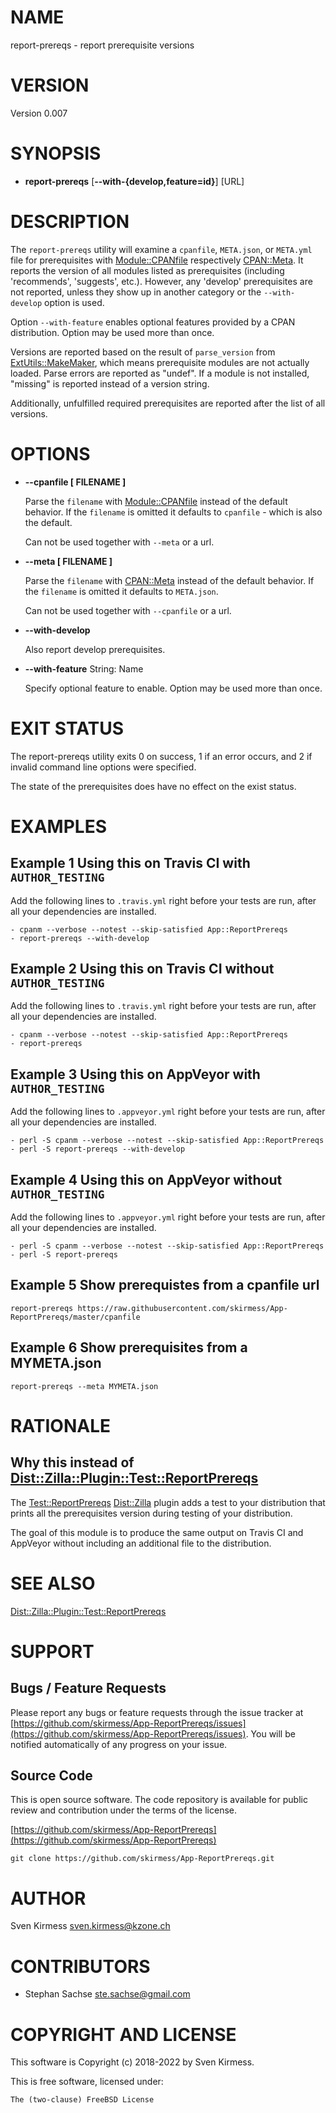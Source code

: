 # NAME

report-prereqs - report prerequisite versions

# VERSION

Version 0.007

# SYNOPSIS

- **report-prereqs** \[**--with-{develop,feature=id}**\] \[URL\]

# DESCRIPTION

The `report-prereqs` utility will examine a `cpanfile`, `META.json`, or
`META.yml` file for prerequisites with [Module::CPANfile](https://metacpan.org/pod/Module%3A%3ACPANfile)
respectively [CPAN::Meta](https://metacpan.org/pod/CPAN%3A%3AMeta). It reports the version of all modules
listed as prerequisites (including 'recommends', 'suggests', etc.). However,
any 'develop' prerequisites are not reported, unless they show up in another
category or the `--with-develop` option is used.

Option `--with-feature` enables optional features provided by a CPAN
distribution. Option may be used more than once.

Versions are reported based on the result of `parse_version` from
[ExtUtils::MakeMaker](https://metacpan.org/pod/ExtUtils%3A%3AMakeMaker), which means prerequisite modules
are not actually loaded. Parse errors are reported as "undef". If a module is
not installed, "missing" is reported instead of a version string.

Additionally, unfulfilled required prerequisites are reported after the list
of all versions.

# OPTIONS

- **--cpanfile \[ FILENAME \]**

    Parse the `filename` with [Module::CPANfile](https://metacpan.org/pod/Module%3A%3ACPANfile) instead of the default behavior.
    If the `filename` is omitted it defaults to `cpanfile` - which is also the
    default.

    Can not be used together with `--meta` or a url.

- **--meta \[ FILENAME \]**

    Parse the `filename` with [CPAN::Meta](https://metacpan.org/pod/CPAN%3A%3AMeta) instead of the default behavior. If
    the `filename` is omitted it defaults to `META.json`.

    Can not be used together with `--cpanfile` or a url.

- **--with-develop**

    Also report develop prerequisites.

- **--with-feature** String: Name

    Specify optional feature to enable. Option may be used more than once.

# EXIT STATUS

The report-prereqs utility exits 0 on success, 1 if an error occurs, and 2 if
invalid command line options were specified.

The state of the prerequisites does have no effect on the exist status.

# EXAMPLES

## Example 1 Using this on Travis CI with `AUTHOR_TESTING`

Add the following lines to `.travis.yml` right before your tests are run,
after all your dependencies are installed.

    - cpanm --verbose --notest --skip-satisfied App::ReportPrereqs
    - report-prereqs --with-develop

## Example 2 Using this on Travis CI without `AUTHOR_TESTING`

Add the following lines to `.travis.yml` right before your tests are run,
after all your dependencies are installed.

    - cpanm --verbose --notest --skip-satisfied App::ReportPrereqs
    - report-prereqs

## Example 3 Using this on AppVeyor with `AUTHOR_TESTING`

Add the following lines to `.appveyor.yml` right before your tests are run,
after all your dependencies are installed.

    - perl -S cpanm --verbose --notest --skip-satisfied App::ReportPrereqs
    - perl -S report-prereqs --with-develop

## Example 4 Using this on AppVeyor without `AUTHOR_TESTING`

Add the following lines to `.appveyor.yml` right before your tests are run,
after all your dependencies are installed.

    - perl -S cpanm --verbose --notest --skip-satisfied App::ReportPrereqs
    - perl -S report-prereqs

## Example 5 Show prerequistes from a cpanfile url

    report-prereqs https://raw.githubusercontent.com/skirmess/App-ReportPrereqs/master/cpanfile

## Example 6 Show prerequisites from a MYMETA.json

    report-prereqs --meta MYMETA.json

# RATIONALE

## Why this instead of [Dist::Zilla::Plugin::Test::ReportPrereqs](https://metacpan.org/pod/Dist%3A%3AZilla%3A%3APlugin%3A%3ATest%3A%3AReportPrereqs)

The [Test::ReportPrereqs](https://metacpan.org/pod/Dist%3A%3AZilla%3A%3APlugin%3A%3ATest%3A%3AReportPrereqs)
[Dist::Zilla](https://metacpan.org/pod/Dist%3A%3AZilla) plugin adds a test to your distribution that
prints all the prerequisites version during testing of your distribution.

The goal of this module is to produce the same output on Travis CI and
AppVeyor without including an additional file to the distribution.

# SEE ALSO

[Dist::Zilla::Plugin::Test::ReportPrereqs](https://metacpan.org/pod/Dist%3A%3AZilla%3A%3APlugin%3A%3ATest%3A%3AReportPrereqs)

# SUPPORT

## Bugs / Feature Requests

Please report any bugs or feature requests through the issue tracker
at [https://github.com/skirmess/App-ReportPrereqs/issues](https://github.com/skirmess/App-ReportPrereqs/issues).
You will be notified automatically of any progress on your issue.

## Source Code

This is open source software. The code repository is available for
public review and contribution under the terms of the license.

[https://github.com/skirmess/App-ReportPrereqs](https://github.com/skirmess/App-ReportPrereqs)

    git clone https://github.com/skirmess/App-ReportPrereqs.git

# AUTHOR

Sven Kirmess <sven.kirmess@kzone.ch>

# CONTRIBUTORS

- Stephan Sachse <ste.sachse@gmail.com>

# COPYRIGHT AND LICENSE

This software is Copyright (c) 2018-2022 by Sven Kirmess.

This is free software, licensed under:

    The (two-clause) FreeBSD License
